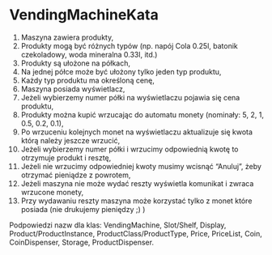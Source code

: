 VendingMachineKata
==================

1. Maszyna zawiera produkty,
2. Produkty mogą być różnych typów (np. napój Cola 0.25l, batonik czekoladowy, woda mineralna 0.33l, itd.)
3. Produkty są ułożone na półkach,
4. Na jednej półce może być ułożony tylko jeden typ produktu,
5. Każdy typ produktu ma określoną cenę,
6. Maszyna posiada wyświetlacz,
7. Jeżeli wybierzemy numer półki na wyświetlaczu pojawia się cena produktu,
8. Produkty można kupić wrzucając do automatu monety (nominały: 5, 2, 1, 0.5, 0.2, 0.1),
9. Po wrzuceniu kolejnych monet na wyświetlaczu aktualizuje się kwota którą należy jeszcze wrzucić,
10. Jeżeli wybierzemy numer półki i wrzucimy odpowiednią kwotę to otrzymuje produkt i resztę,
11. Jeżeli nie wrzucimy odpowiedniej kwoty musimy wcisnąć “Anuluj”, żeby otrzymać pieniądze z powrotem,
12. Jeżeli maszyna nie może wydać reszty wyświetla komunikat i zwraca wrzucone monety,
13. Przy wydawaniu reszty maszyna może korzystać tylko z monet które posiada (nie drukujemy pieniędzy ;) )

Podpowiedzi nazw dla klas: VendingMachine, Slot/Shelf, Display, Product/ProductInstance, ProductClass/ProductType, Price, PriceList, 
Coin, CoinDispenser, Storage, ProductDispenser.	

